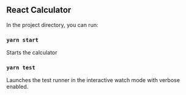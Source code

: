 ## React Calculator

In the project directory, you can run:

### `yarn start`

Starts the calculator

### `yarn test`

Launches the test runner in the interactive watch mode with verbose enabled.

